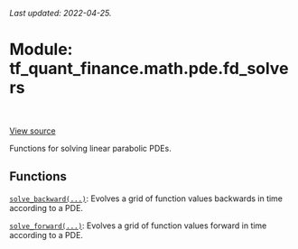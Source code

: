<!--
This file is generated by a tool. Do not edit directly.
For open-source contributions the docs will be updated automatically.
-->

*Last updated: 2022-04-25.*

<div itemscope itemtype="http://developers.google.com/ReferenceObject">
<meta itemprop="name" content="tf_quant_finance.math.pde.fd_solvers" />
<meta itemprop="path" content="Stable" />
</div>

# Module: tf_quant_finance.math.pde.fd_solvers

<!-- Insert buttons and diff -->

<table class="tfo-notebook-buttons tfo-api" align="left">
</table>

<a target="_blank" href="https://github.com/google/tf-quant-finance/blob/master/tf_quant_finance/math/pde/fd_solvers.py">View source</a>



Functions for solving linear parabolic PDEs.



## Functions

[`solve_backward(...)`](../../../tf_quant_finance/math/pde/fd_solvers/solve_backward.md): Evolves a grid of function values backwards in time according to a PDE.

[`solve_forward(...)`](../../../tf_quant_finance/math/pde/fd_solvers/solve_forward.md): Evolves a grid of function values forward in time according to a PDE.


